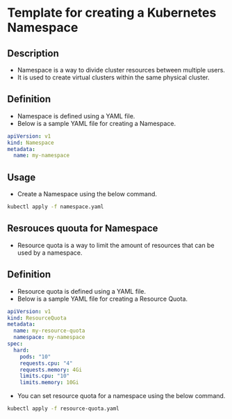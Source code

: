 # Template for creating a Kubernetes Namespace

## Description
- Namespace is a way to divide cluster resources between multiple users.
- It is used to create virtual clusters within the same physical cluster.

## Definition
- Namespace is defined using a YAML file.
- Below is a sample YAML file for creating a Namespace.

```yaml
apiVersion: v1
kind: Namespace
metadata:
  name: my-namespace
```

## Usage
- Create a Namespace using the below command.

```bash
kubectl apply -f namespace.yaml
```

## Resrouces quouta for Namespace
- Resource quota is a way to limit the amount of resources that can be used by a namespace.

## Definition
- Resource quota is defined using a YAML file.
- Below is a sample YAML file for creating a Resource Quota.

```yaml
apiVersion: v1
kind: ResourceQuota
metadata:
  name: my-resource-quota
  namespace: my-namespace
spec:
  hard:
    pods: "10"
    requests.cpu: "4"
    requests.memory: 4Gi
    limits.cpu: "10"
    limits.memory: 10Gi
```

- You can set resource quota for a namespace using the below command.

```bash
kubectl apply -f resource-quota.yaml
```